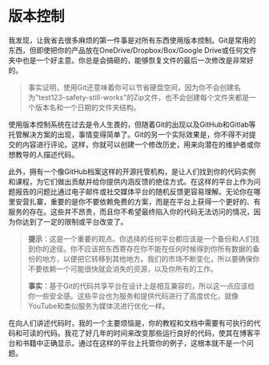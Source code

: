 # 版本控制

我发现，让我省去很多麻烦的第一件事是对所有东西使用版本控制。Git是常用的东西，但即使把你的产品放在OneDrive/Dropbox/Box/Google Drive或任何文件夹中也是一个好主意。你总是会搞砸的，能够恢复文件的最后一次修改是非常好的。

> 事实证明，使用Git还意味着你可以节省硬盘空间，因为你不会创建名为"test123-safety-still-works"的Zip文件，也不会创建每个文件夹都是一个版本名和一个日期的文件夹结构。

使用版本控制系统在过去是令人生畏的，但随着Git的出现以及GitHub和Gitlab等托管解决方案的出现，事情变得简单了。Git的另一个实际效果是，你不得不对提交的内容进行评论。这样，你就可以创建一个修改历史，用来向潜在的维护者或你想教导的人描述代码。

此外，拥有一个像GitHub档案这样的开源托管机构，是让人们找到你的代码实例和课程，为它们做出贡献并给你提供内涵反馈的绝佳方式。在这样的平台上作为问题报告的问题比通过电子邮件或社交媒体平台的随机反馈更容易理解。无论你在哪里安营扎寨，重要的是你不要依赖免费的方案，而是在平台上获得一个更好的、有服务的存在。这些并不昂贵，而且你不希望最终陷入你的代码无法访问的情况，因为你达到了一定的限制或平台改变了。

> **提示**：这是一个重要的观点。你选择的任何平台都应该是一个备份和人们找到你的途径。你不应该把东西寄存在你不能在任何时候得到你所有数据的备份的地方，以便把它转移到其他地方。我们的市场不断变化，所以要确保你不要依赖一个可能很快就会消失的资源，以及你所有的工作。
>
> **事实**：基于Git的代码共享平台在设计上是相互兼容的，所以这一点应该给你一些安全感。这些平台也为服务和提供代码进行了高度优化，就像YouTube和类似服务为媒体流进行优化一样。

在向人们讲述代码时，我的一个主要烦恼是，你的教程和文档中需要有可执行的代码和可读的代码。我花了好几年的时间来改变那些运行良好的代码，使其在博客平台和书籍中正确显示。通过在这样的平台上托管你的例子，这根本就不是一个问题。